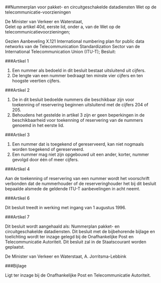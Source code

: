<meta http-equiv='Content-Type' content='text/html; charset=utf-8' />

##Nummerplan voor pakket- en circuitgeschakelde datadiensten Wet op de telecommunicatie-voorzieningen

De Minister van Verkeer en Waterstaat,  
Gelet op artikel 40d, eerste lid, onder a, van de Wet op de telecommunicatievoorzieningen;

Gezien Aanbeveling X.121 International numbering plan for public data networks van de Telecommunication Standardization Sector van de International Telecommunication Union (ITU-T);
Besluit:     

###Artikel  1  

1.  Een nummer als bedoeld in dit besluit bestaat uitsluitend uit cijfers.   
2.  De lengte van een nummer bedraagt ten minste vier cijfers en ten hoogste veertien cijfers.   

###Artikel  2  

1.  De in dit besluit bedoelde nummers die beschikbaar zijn voor toekenning of reservering beginnen uitsluitend met de cijfers 204 of 205.   
2.  Behoudens het gestelde in artikel 3 zijn er geen beperkingen in de beschikbaarheid voor toekenning of reservering van de nummers genoemd in het eerste lid.   

###Artikel  3  

1.  Een nummer dat is toegekend of gereserveerd, kan niet nogmaals worden toegekend of gereserveerd.   
2.  Een nummer mag niet zijn opgebouwd uit een ander, korter, nummer gevolgd door één of meer cijfers.   

###Artikel  4  

Aan de toekenning of reservering van een nummer wordt het voorschrift verbonden dat de nummerhouder of de reserveringhouder het bij dit besluit bepaalde alsmede de geldende ITU-T aanbevelingen in acht neemt.  

###Artikel  6  

Dit besluit treedt in werking met ingang van 1 augustus 1996.  

###Artikel  7  

Dit besluit wordt aangehaald als: Nummerplan pakket- en circuitgeschakelde datadiensten. Dit besluit met de bijbehorende bijlage en toelichting wordt ter inzage gelegd bij de Onafhankelijke Post en Telecommunicatie Autoriteit. 
Dit besluit zal in de Staatscourant worden geplaatst.   

De 
Minister van Verkeer en Waterstaat, 
A. Jorritsma-Lebbink     

###Bijlage 

Ligt ter inzage bij de Onafhankelijke Post en Telecommunicatie Autoriteit.

